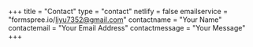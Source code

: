 +++
title = "Contact"
type = "contact"
netlify = false
emailservice = "formspree.io/liyu7352@gmail.com"
contactname = "Your Name"
contactemail = "Your Email Address"
contactmessage = "Your Message"
+++
